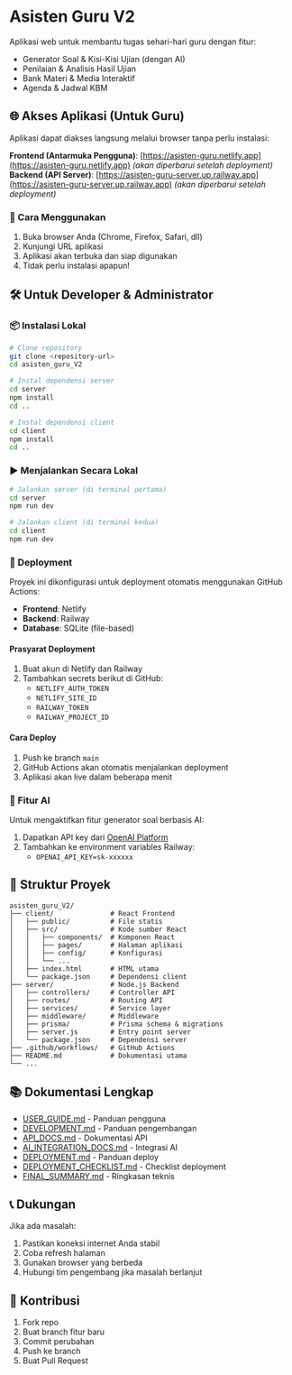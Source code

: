 # Asisten Guru V2

Aplikasi web untuk membantu tugas sehari-hari guru dengan fitur:
- Generator Soal & Kisi-Kisi Ujian (dengan AI)
- Penilaian & Analisis Hasil Ujian
- Bank Materi & Media Interaktif
- Agenda & Jadwal KBM

## 🌐 Akses Aplikasi (Untuk Guru)

Aplikasi dapat diakses langsung melalui browser tanpa perlu instalasi:

**Frontend (Antarmuka Pengguna)**: [https://asisten-guru.netlify.app](https://asisten-guru.netlify.app) *(akan diperbarui setelah deployment)*
**Backend (API Server)**: [https://asisten-guru-server.up.railway.app](https://asisten-guru-server.up.railway.app) *(akan diperbarui setelah deployment)*

### 📱 Cara Menggunakan
1. Buka browser Anda (Chrome, Firefox, Safari, dll)
2. Kunjungi URL aplikasi
3. Aplikasi akan terbuka dan siap digunakan
4. Tidak perlu instalasi apapun!

## 🛠️ Untuk Developer & Administrator

### 📦 Instalasi Lokal
```bash
# Clone repository
git clone <repository-url>
cd asisten_guru_V2

# Instal dependensi server
cd server
npm install
cd ..

# Instal dependensi client
cd client
npm install
cd ..
```

### ▶️ Menjalankan Secara Lokal
```bash
# Jalankan server (di terminal pertama)
cd server
npm run dev

# Jalankan client (di terminal kedua)
cd client
npm run dev
```

### 🚀 Deployment
Proyek ini dikonfigurasi untuk deployment otomatis menggunakan GitHub Actions:
- **Frontend**: Netlify
- **Backend**: Railway
- **Database**: SQLite (file-based)

#### Prasyarat Deployment
1. Buat akun di Netlify dan Railway
2. Tambahkan secrets berikut di GitHub:
   - `NETLIFY_AUTH_TOKEN`
   - `NETLIFY_SITE_ID`
   - `RAILWAY_TOKEN`
   - `RAILWAY_PROJECT_ID`

#### Cara Deploy
1. Push ke branch `main`
2. GitHub Actions akan otomatis menjalankan deployment
3. Aplikasi akan live dalam beberapa menit

### 🧠 Fitur AI
Untuk mengaktifkan fitur generator soal berbasis AI:
1. Dapatkan API key dari [OpenAI Platform](https://platform.openai.com/account/api-keys)
2. Tambahkan ke environment variables Railway:
   - `OPENAI_API_KEY=sk-xxxxxx`

## 📁 Struktur Proyek
```
asisten_guru_V2/
├── client/              # React Frontend
│   ├── public/          # File statis
│   ├── src/             # Kode sumber React
│   │   ├── components/  # Komponen React
│   │   ├── pages/       # Halaman aplikasi
│   │   ├── config/      # Konfigurasi
│   │   └── ...
│   ├── index.html       # HTML utama
│   └── package.json     # Dependensi client
├── server/              # Node.js Backend
│   ├── controllers/     # Controller API
│   ├── routes/          # Routing API
│   ├── services/        # Service layer
│   ├── middleware/      # Middleware
│   ├── prisma/          # Prisma schema & migrations
│   ├── server.js        # Entry point server
│   └── package.json     # Dependensi server
├── .github/workflows/   # GitHub Actions
├── README.md            # Dokumentasi utama
└── ...
```

## 📚 Dokumentasi Lengkap
- [USER_GUIDE.md](USER_GUIDE.md) - Panduan pengguna
- [DEVELOPMENT.md](DEVELOPMENT.md) - Panduan pengembangan
- [API_DOCS.md](API_DOCS.md) - Dokumentasi API
- [AI_INTEGRATION_DOCS.md](AI_INTEGRATION_DOCS.md) - Integrasi AI
- [DEPLOYMENT.md](DEPLOYMENT.md) - Panduan deploy
- [DEPLOYMENT_CHECKLIST.md](DEPLOYMENT_CHECKLIST.md) - Checklist deployment
- [FINAL_SUMMARY.md](FINAL_SUMMARY.md) - Ringkasan teknis

## 📞 Dukungan
Jika ada masalah:
1. Pastikan koneksi internet Anda stabil
2. Coba refresh halaman
3. Gunakan browser yang berbeda
4. Hubungi tim pengembang jika masalah berlanjut

## 🤝 Kontribusi
1. Fork repo
2. Buat branch fitur baru
3. Commit perubahan
4. Push ke branch
5. Buat Pull Request